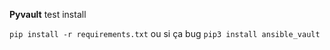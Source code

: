 **Pyvault**
test
install

`pip install -r requirements.txt`
ou si ça bug
`pip3 install ansible_vault`
